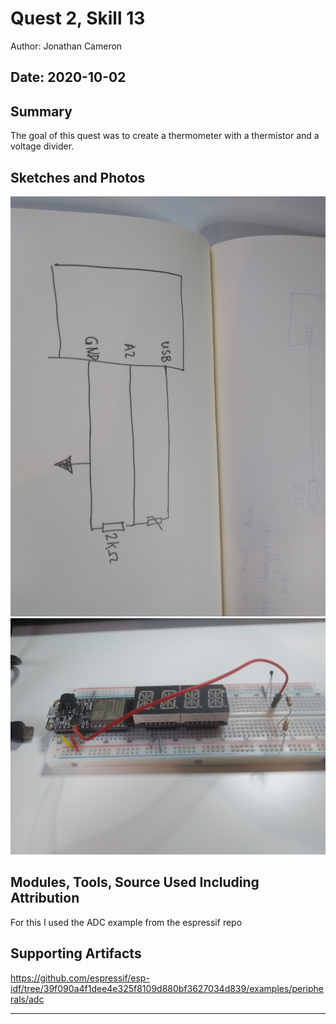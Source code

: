 #  Quest 2, Skill 13

Author: Jonathan Cameron

Date: 2020-10-02
-----

## Summary
The goal of this quest was to create a thermometer with a thermistor and a voltage divider.

## Sketches and Photos
![image info](./images/skill13drawing.jpg)
![image info](./images/skill13picture.jpg)

## Modules, Tools, Source Used Including Attribution
For this I used the ADC example from the espressif repo

## Supporting Artifacts
https://github.com/espressif/esp-idf/tree/39f090a4f1dee4e325f8109d880bf3627034d839/examples/peripherals/adc


-----
